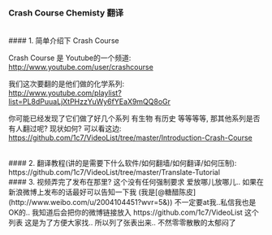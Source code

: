 ### Crash Course Chemisty 翻译
 
<br>
#### 1. 简单介绍下 Crash Course

Crash Course 是 Youtube的一个频道:  
http://www.youtube.com/user/crashcourse  


我们这次要翻的是他们做的化学系列:  
http://www.youtube.com/playlist?list=PL8dPuuaLjXtPHzzYuWy6fYEaX9mQQ8oGr  


你可能已经发现了它们做了好几个系列 有生物 有历史 等等等等, 那其他系列是否有人翻过呢? 现状如何? 可以看这边:   
https://github.com/1c7/VideoList/tree/master/Introduction-Crash-Course



<br>
#### 2. 翻译教程(讲的是需要下什么软件/如何翻墙/如何翻译/如何压制):
https://github.com/1c7/VideoList/tree/master/Translate-Tutorial



<br>
#### 3. 视频弄完了发布在那里?
这个没有任何强制要求 爱放哪儿放哪儿..  
如果在新浪微博上发布的话最好可以告知一下我 (我是[@糖醋陈皮](http://www.weibo.com/u/2004104451?wvr=5&)) 不一定要at我..私信我也是OK的..  
我知道后会把你的微博链接放入 https://github.com/1c7/VideoList 这个列表  
这是为了方便大家找.. 所以列了张表出来.. 不然零零散散的太郁闷了  


